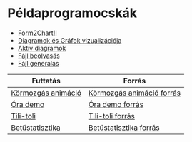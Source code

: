 # Példaprogramocskák

- [Form2Chart!!](/pp/Form2Chart.html)
- [Diagramok és Gráfok vizualizációja](/pp/ChartJS.html)
- [Aktív diagramok](/pp/Chart2.html)
- [Fájl beolvasás](/pp/FileReader.html)
- [Fájl generálás](/pp/FileWriter.html)

| Futtatás | Forrás |
| --- | --- |
| [Körmozgás animáció](/pp/km.html) | [Körmozgás animáció forrás](/pp/km_src.html) |
| [Óra demo](/pp/ora.html) | [Óra demo forrás](/pp/ora_src.html) |
| [Tili-toli](/pp/tilitoli.html)|[Tili-toli forrás](/pp/tilitoli_src.html)|
| [Betűstatisztika](/pp/pszr.html)|[Betűstatisztika forrás](/pp/pszr_src.html)|
